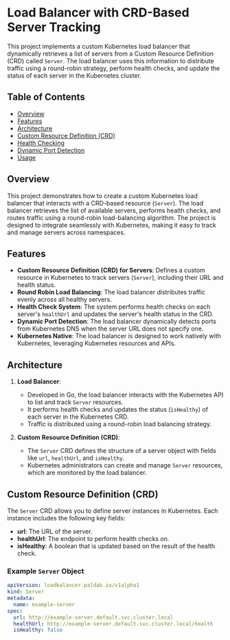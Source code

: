 # Load Balancer with CRD-Based Server Tracking

This project implements a custom Kubernetes load balancer that dynamically retrieves a list of servers from a Custom Resource Definition (CRD) called `Server`. The load balancer uses this information to distribute traffic using a round-robin strategy, perform health checks, and update the status of each server in the Kubernetes cluster.

## Table of Contents
- [Overview](#overview)
- [Features](#features)
- [Architecture](#architecture)
- [Custom Resource Definition (CRD)](#custom-resource-definition-crd)
- [Health Checking](#health-checking)
- [Dynamic Port Detection](#dynamic-port-detection)
- [Usage](#usage)

## Overview

This project demonstrates how to create a custom Kubernetes load balancer that interacts with a CRD-based resource (`Server`). The load balancer retrieves the list of available servers, performs health checks, and routes traffic using a round-robin load-balancing algorithm. The project is designed to integrate seamlessly with Kubernetes, making it easy to track and manage servers across namespaces.

## Features

- **Custom Resource Definition (CRD) for Servers**: Defines a custom resource in Kubernetes to track servers (`Server`), including their URL and health status.
- **Round Robin Load Balancing**: The load balancer distributes traffic evenly across all healthy servers.
- **Health Check System**: The system performs health checks on each server's `healthUrl` and updates the server's health status in the CRD.
- **Dynamic Port Detection**: The load balancer dynamically detects ports from Kubernetes DNS when the server URL does not specify one.
- **Kubernetes Native**: The load balancer is designed to work natively with Kubernetes, leveraging Kubernetes resources and APIs.

## Architecture

1. **Load Balancer**: 
   - Developed in Go, the load balancer interacts with the Kubernetes API to list and track `Server` resources.
   - It performs health checks and updates the status (`isHealthy`) of each server in the Kubernetes CRD.
   - Traffic is distributed using a round-robin load balancing strategy.

2. **Custom Resource Definition (CRD)**:
   - The `Server` CRD defines the structure of a server object with fields like `url`, `healthUrl`, and `isHealthy`.
   - Kubernetes administrators can create and manage `Server` resources, which are monitored by the load balancer.

## Custom Resource Definition (CRD)

The `Server` CRD allows you to define server instances in Kubernetes. Each instance includes the following key fields:

- **url**: The URL of the server.
- **healthUrl**: The endpoint to perform health checks on.
- **isHealthy**: A boolean that is updated based on the result of the health check.

### Example `Server` Object

```yaml
apiVersion: loadbalancer.paldab.io/v1alpha1
kind: Server
metadata:
  name: example-server
spec:
  url: http://example-server.default.svc.cluster.local
  healthUrl: http://example-server.default.svc.cluster.local/health
  isHealthy: false
